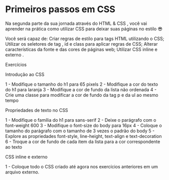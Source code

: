 # Primeiros passos em CSS

Na segunda parte da sua jornada através do HTML & CSS , você vai aprender na prática como utilizar CSS para deixar suas páginas no estilo 😎

Você será capaz de:
Criar regras de estilo para tags HTML utilizando o CSS;
Utilizar os seletores de tag , id e class para aplicar regras de CSS;
Alterar características da fonte e das cores de páginas web;
Utilizar CSS inline e externo .


Exercícios

Introdução ao CSS

1 - Modifique o tamanho do h1 para 65 pixels
2 - Modifique a cor do texto do h1 para laranja
3 - Modifique a cor de fundo da lista não ordenada
4 - Crie uma classe para modificar a cor de fundo da tag p e da ul ao mesmo tempo

Propriedades de texto no CSS

1 - Modifique o família do h1 para sans-serif
2 - Deixe o parágrafo com o font-weight 600
3 - Modifique o font-size do body para 16px
4 - Coloque o tamanho do parágrafo com o tamanho de 3 vezes o padrão do body
5 - Explore as propriedades font-style, line-height, text-align e text-decoration
6 - Troque a cor de fundo de cada item da lista para a cor correspondente ao texto

CSS inline e externo

1 - Coloque todo o CSS criado até agora nos exercícios anteriores em um arquivo externo.
